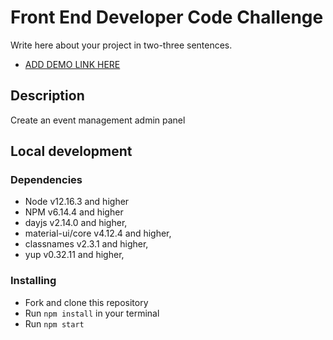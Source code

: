 # Front End Developer Code Challenge

Write here about your project in two-three sentences.
- [ADD DEMO LINK HERE](https://sekam0.github.io/BatesWebTechTestTask/)

## Description
Create an event management admin panel

## Local development

### Dependencies
* Node v12.16.3 and higher
* NPM v6.14.4 and higher
* dayjs v2.14.0 and higher,
* material-ui/core v4.12.4 and higher,
* classnames v2.3.1 and higher,
* yup v0.32.11 and higher,
### Installing
* Fork and clone this repository
* Run `npm install` in your terminal
* Run `npm start`

